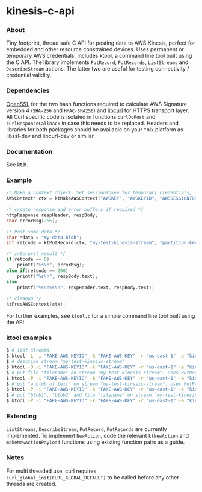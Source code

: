 # kinesis-c-api

### About
Tiny footprint, thread safe C API for posting data to AWS Kinesis, perfect for embedded and other resource constrained devices. Uses permanent or temporary AWS credentials. Includes ktool, a command line tool built using the C API. The library implements `PutRecord`, `PutRecords`, `ListStreams` and `DescribeStream` actions. The latter two are useful for testing connectivity / credential validity.

### Dependencies
[OpenSSL](https://www.openssl.org/) for the two hash functions required to calculate AWS Signature version 4 (`SHA-256` and `HMAC-SHA256`) and [libcurl](http://curl.haxx.se/libcurl/) for HTTPS transport layer. All Curl specific code is isolated in functions `curlDoPost` and `curlResponseCallback` in case this needs to be replaced.
Headers and libraries for both packages should be available on your *nix platform as libssl-dev and libcurl-dev or similar.

### Documentation
See kt.h.

### Example
```C
/* Make a context object. Set sessionToken for temporary credentials, otherwise set to NULL */
AWSContext* ctx = ktMakeAWSContext("AWSKEY", "AWSKEYID", "AWSSESSIONTOKEN",  "us-east-1", "kinesis.us-east-1.amazonaws.com");
	
/* create response and error buffers if required */
httpResponse respHeader, respBody;
char errorMsg[256];

/* Post some data */
char *data = "my-data-blob";
int retcode = ktPutRecord(ctx, "my-test-kinesis-stream", "partition-key", data, strlen(data), &respHeader, &respBody, errorMsg);

/* interpret result */
if(retcode == 0)
	printf("%s\n", errorMsg);
else if(retcode == 200)
	printf("%s\n", respBody.text);
else
	printf("%s\n%s\n", respHeader.text, respBody.text);
	
/* cleanup */
ktFreeAWSContext(ctx);
```
For further examples, see `ktool.c` for a simple command line tool built using the API.

### ktool examples
```sh
$ # list streams
$ ktool -L -i "FAKE-AWS-KEYID" -k "FAKE-AWS-KEY" -r "us-east-1" -e "kinesis.us-east-1.amazonaws.com"
$ # describe stream "my-test-kinesis-stream"
$ ktool -D -i "FAKE-AWS-KEYID" -k "FAKE-AWS-KEY" -r "us-east-1" -e "kinesis.us-east-1.amazonaws.com" -s "my-test-kinesis-stream"
$ # put file "filename" on stream "my-test-kinesis-stream". Uses PutRecord.
$ ktool -P -i "FAKE-AWS-KEYID" -k "FAKE-AWS-KEY" -r "us-east-1" -e "kinesis.us-east-1.amazonaws.com" -s "my-test-kinesis-stream" -p "partition-key" -f filename
$ # put "a blob of text" on stream "my-test-kinesis-stream". Uses PutRecord.
$ ktool -P -i "FAKE-AWS-KEYID" -k "FAKE-AWS-KEY" -r "us-east-1" -e "kinesis.us-east-1.amazonaws.com" -s "my-test-kinesis-stream" -p "partition-key" -x "a blob of text"
$ # put "blob1", "blob2" and file "filename" on stream "my-test-kinesis-stream" with separate partition keys. Data is bundled into a single PutRecords call.
$ ktool -P -i "FAKE-AWS-KEYID" -k "FAKE-AWS-KEY" -r "us-east-1" -e "kinesis.us-east-1.amazonaws.com" -s "my-test-kinesis-stream" -p "pk1" -p "pk2" -p "pk3" -x "blob1" -x "blob2" -f filename
```

### Extending
`ListStreams`, `DescribeStream`, `PutRecord`, `PutRecords` are currently implemented. To implement `NewAction`, code the relevant `ktNewAction` and `makeNewActionPayload` functions using existing function pairs as a guide.

### Notes
For multi threaded use, curl requires `curl_global_init(CURL_GLOBAL_DEFAULT)` to be called before any other threads are created.
